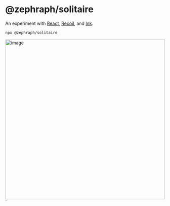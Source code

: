 # @zephraph/solitaire

An experiment with [React](reactjs.org/), [Recoil](https://recoiljs.org/), and [Ink](https://github.com/vadimdemedes/ink).

```
npx @zephraph/solitaire
```

<img width="504" alt="image" src="https://user-images.githubusercontent.com/3087225/90085696-9ba39800-dce6-11ea-8311-bb6d39ff74b1.png">`
